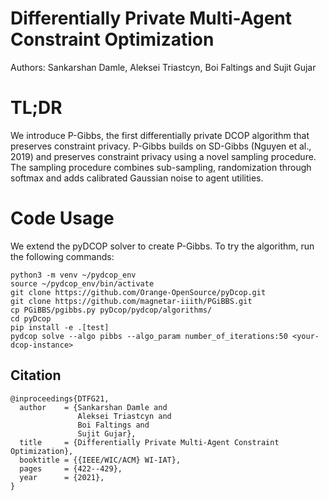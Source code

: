 # Differentially Private Multi-Agent Constraint Optimization

Authors: Sankarshan Damle, Aleksei Triastcyn, Boi Faltings and Sujit Gujar

# TL;DR
We introduce P-Gibbs, the first differentially private DCOP algorithm that preserves constraint privacy. P-Gibbs builds on SD-Gibbs (Nguyen et al., 2019) and preserves constraint privacy using a novel sampling procedure. The sampling procedure combines sub-sampling, randomization through softmax and adds calibrated Gaussian noise to agent utilities.

# Code Usage
We extend the pyDCOP solver to create P-Gibbs. To try the algorithm, run the following commands:

```
python3 -m venv ~/pydcop_env
source ~/pydcop_env/bin/activate
git clone https://github.com/Orange-OpenSource/pyDcop.git
git clone https://github.com/magnetar-iiith/PGiBBS.git
cp PGiBBS/pgibbs.py pyDcop/pydcop/algorithms/
cd pyDcop
pip install -e .[test]
pydcop solve --algo pibbs --algo_param number_of_iterations:50 <your-dcop-instance>
```


## Citation

```
@inproceedings{DTFG21,
  author    = {Sankarshan Damle and
               Aleksei Triastcyn and
               Boi Faltings and
               Sujit Gujar},
  title     = {Differentially Private Multi-Agent Constraint Optimization},
  booktitle = {{IEEE/WIC/ACM} WI-IAT},
  pages     = {422--429},
  year      = {2021},
}
```
